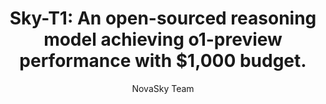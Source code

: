 ---
title: "Sky-T1: An open-sourced reasoning model achieving o1-preview performance with $1,000 budget."
slug: sky-t1
description: In this blog post, we share our journey to reproduce the OpenAI o1 reasoning model.
category:
  - One
tags:
  - Post-Training
  - Distillation
pubDate: 2025-01-09
cover: https://images.unsplash.com/photo-1506220926022-cc5c12acdb35?q=80&w=1960&h=1102&auto=format&fit=crop&ixlib=rb-4.0.3&ixid=M3wxMjA3fDB8MHxwaG90by1wYWdlfHx8fGVufDB8fHx8fA%3D%3D
coverAlt: AstroVerse-Aliases
author: NovaSky Team
---